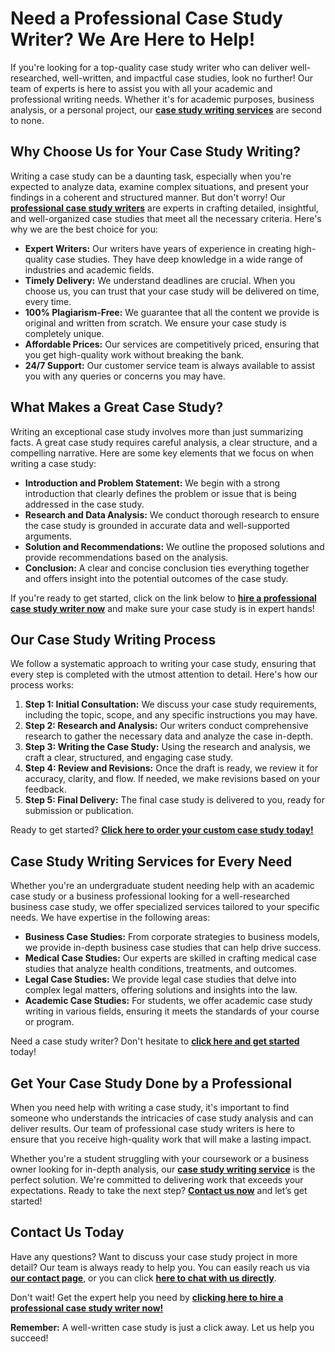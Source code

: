 # Need a Professional Case Study Writer? We Are Here to Help!

If you're looking for a top-quality case study writer who can deliver well-researched, well-written, and impactful case studies, look no further! Our team of experts is here to assist you with all your academic and professional writing needs. Whether it's for academic purposes, business analysis, or a personal project, our [**case study writing services**](https://tinyurl.com/topessay?keyword=case+study+writer+needed) are second to none.

## Why Choose Us for Your Case Study Writing?

Writing a case study can be a daunting task, especially when you're expected to analyze data, examine complex situations, and present your findings in a coherent and structured manner. But don't worry! Our [**professional case study writers**](https://tinyurl.com/topessay?keyword=case+study+writer+needed) are experts in crafting detailed, insightful, and well-organized case studies that meet all the necessary criteria. Here's why we are the best choice for you:

- **Expert Writers:** Our writers have years of experience in creating high-quality case studies. They have deep knowledge in a wide range of industries and academic fields.
- **Timely Delivery:** We understand deadlines are crucial. When you choose us, you can trust that your case study will be delivered on time, every time.
- **100% Plagiarism-Free:** We guarantee that all the content we provide is original and written from scratch. We ensure your case study is completely unique.
- **Affordable Prices:** Our services are competitively priced, ensuring that you get high-quality work without breaking the bank.
- **24/7 Support:** Our customer service team is always available to assist you with any queries or concerns you may have.

## What Makes a Great Case Study?

Writing an exceptional case study involves more than just summarizing facts. A great case study requires careful analysis, a clear structure, and a compelling narrative. Here are some key elements that we focus on when writing a case study:

- **Introduction and Problem Statement:** We begin with a strong introduction that clearly defines the problem or issue that is being addressed in the case study.
- **Research and Data Analysis:** We conduct thorough research to ensure the case study is grounded in accurate data and well-supported arguments.
- **Solution and Recommendations:** We outline the proposed solutions and provide recommendations based on the analysis.
- **Conclusion:** A clear and concise conclusion ties everything together and offers insight into the potential outcomes of the case study.

If you're ready to get started, click on the link below to [**hire a professional case study writer now**](https://tinyurl.com/topessay?keyword=case+study+writer+needed) and make sure your case study is in expert hands!

## Our Case Study Writing Process

We follow a systematic approach to writing your case study, ensuring that every step is completed with the utmost attention to detail. Here's how our process works:

1. **Step 1: Initial Consultation:** We discuss your case study requirements, including the topic, scope, and any specific instructions you may have.
2. **Step 2: Research and Analysis:** Our writers conduct comprehensive research to gather the necessary data and analyze the case in-depth.
3. **Step 3: Writing the Case Study:** Using the research and analysis, we craft a clear, structured, and engaging case study.
4. **Step 4: Review and Revisions:** Once the draft is ready, we review it for accuracy, clarity, and flow. If needed, we make revisions based on your feedback.
5. **Step 5: Final Delivery:** The final case study is delivered to you, ready for submission or publication.

Ready to get started? [**Click here to order your custom case study today!**](https://tinyurl.com/topessay?keyword=case+study+writer+needed)

## Case Study Writing Services for Every Need

Whether you're an undergraduate student needing help with an academic case study or a business professional looking for a well-researched business case study, we offer specialized services tailored to your specific needs. We have expertise in the following areas:

- **Business Case Studies:** From corporate strategies to business models, we provide in-depth business case studies that can help drive success.
- **Medical Case Studies:** Our experts are skilled in crafting medical case studies that analyze health conditions, treatments, and outcomes.
- **Legal Case Studies:** We provide legal case studies that delve into complex legal matters, offering solutions and insights into the law.
- **Academic Case Studies:** For students, we offer academic case study writing in various fields, ensuring it meets the standards of your course or program.

Need a case study writer? Don't hesitate to [**click here and get started**](https://tinyurl.com/topessay?keyword=case+study+writer+needed) today!

## Get Your Case Study Done by a Professional

When you need help with writing a case study, it's important to find someone who understands the intricacies of case study analysis and can deliver results. Our team of professional case study writers is here to ensure that you receive high-quality work that will make a lasting impact.

Whether you're a student struggling with your coursework or a business owner looking for in-depth analysis, our [**case study writing service**](https://tinyurl.com/topessay?keyword=case+study+writer+needed) is the perfect solution. We're committed to delivering work that exceeds your expectations. Ready to take the next step? [**Contact us now**](https://tinyurl.com/topessay?keyword=case+study+writer+needed) and let’s get started!

## Contact Us Today

Have any questions? Want to discuss your case study project in more detail? Our team is always ready to help you. You can easily reach us via [**our contact page**](https://tinyurl.com/topessay?keyword=case+study+writer+needed), or you can click [**here to chat with us directly**](https://tinyurl.com/topessay?keyword=case+study+writer+needed).

Don't wait! Get the expert help you need by [**clicking here to hire a professional case study writer now!**](https://tinyurl.com/topessay?keyword=case+study+writer+needed)

**Remember:** A well-written case study is just a click away. Let us help you succeed!
